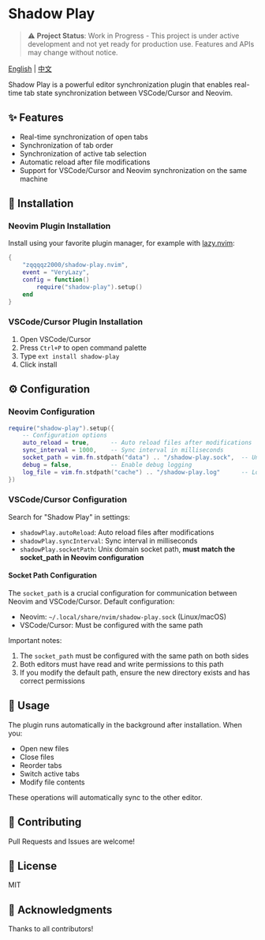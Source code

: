 # Shadow Play

> ⚠️ **Project Status**: Work in Progress - This project is under active development and not yet ready for production use. Features and APIs may change without notice.

[English](README.md) | [中文](README_zh.md)

Shadow Play is a powerful editor synchronization plugin that enables real-time tab state synchronization between VSCode/Cursor and Neovim.

## ✨ Features

- Real-time synchronization of open tabs
- Synchronization of tab order
- Synchronization of active tab selection
- Automatic reload after file modifications
- Support for VSCode/Cursor and Neovim synchronization on the same machine

## 🚀 Installation

### Neovim Plugin Installation

Install using your favorite plugin manager, for example with [lazy.nvim](https://github.com/folke/lazy.nvim):

```lua
{
    "zqqqqz2000/shadow-play.nvim",
    event = "VeryLazy",
    config = function()
        require("shadow-play").setup()
    end
}
```

### VSCode/Cursor Plugin Installation

1. Open VSCode/Cursor
2. Press `Ctrl+P` to open command palette
3. Type `ext install shadow-play`
4. Click install

## ⚙️ Configuration

### Neovim Configuration

```lua
require("shadow-play").setup({
    -- Configuration options
    auto_reload = true,      -- Auto reload files after modifications
    sync_interval = 1000,    -- Sync interval in milliseconds
    socket_path = vim.fn.stdpath("data") .. "/shadow-play.sock",  -- Unix domain socket path
    debug = false,           -- Enable debug logging
    log_file = vim.fn.stdpath("cache") .. "/shadow-play.log"      -- Log file path
})
```

### VSCode/Cursor Configuration

Search for "Shadow Play" in settings:

- `shadowPlay.autoReload`: Auto reload files after modifications
- `shadowPlay.syncInterval`: Sync interval in milliseconds
- `shadowPlay.socketPath`: Unix domain socket path, **must match the socket_path in Neovim configuration**

#### Socket Path Configuration

The `socket_path` is a crucial configuration for communication between Neovim and VSCode/Cursor. Default configuration:

- Neovim: `~/.local/share/nvim/shadow-play.sock` (Linux/macOS)
- VSCode/Cursor: Must be configured with the same path

Important notes:
1. The `socket_path` must be configured with the same path on both sides
2. Both editors must have read and write permissions to this path
3. If you modify the default path, ensure the new directory exists and has correct permissions

## 🔧 Usage

The plugin runs automatically in the background after installation. When you:

- Open new files
- Close files
- Reorder tabs
- Switch active tabs
- Modify file contents

These operations will automatically sync to the other editor.

## 🤝 Contributing

Pull Requests and Issues are welcome!

## 📝 License

MIT

## 🙏 Acknowledgments

Thanks to all contributors! 
